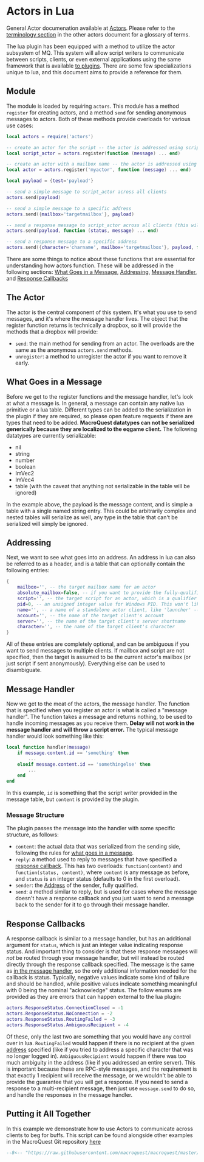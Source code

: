 # Actors in Lua

General Actor documenation available at [Actors](../main/features/actors.md). Please refer to the [terminology section](../main/features/actors.md#terminology) in the other actors document for a glossary of terms.

The lua plugin has been equipped with a method to utilize the actor subsystem of MQ. This system will allow script writers to communicate between scripts, clients, or even external applications using the same framework that is available [to plugins](../plugins/developing/actors.md). There are some few specializations unique to lua, and this document aims to provide a reference for them.

## Module

The module is loaded by requiring `actors`. This module has a method `register` for creating actors, and a method `send` for sending anonymous messages to actors. Both of these methods provide overloads for various use cases:

```lua
local actors = require('actors')

-- create an actor for the script -- the actor is addressed using script
local script_actor = actors.register(function (message) ... end)

-- create an actor with a mailbox name -- the actor is addressed using script and mailbox
local actor = actors.register('myactor', function (message) ... end)

local payload = {test='payload'}

-- send a simple message to script_actor across all clients
actors.send(payload)

-- send a simple message to a specific address
actors.send({mailbox='targetmailbox'}, payload)

-- send a response message to script_actor across all clients (this will fail if any other client is running the same script)
actors.send(payload, function (status, message) ... end)

-- send a response message to a specific address
actors.send({character='charname', mailbox='targetmailbox'}, payload, function (status, message) ... end)
```

There are some things to notice about these functions that are essential for understanding how actors function. These will be addressed in the following sections: [What Goes in a Message](#what-goes-in-a-message), [Addressing](#addressing), [Message Handler](#message-handler), and [Response Callbacks](#response-callbacks)

## The Actor

The actor is the central component of this system. It's what you use to send messages, and it's where the message handler lives. The object that the register function returns is technically a dropbox, so it will provide the methods that a dropbox will provide:

- `send`: the main method for sending from an actor. The overloads are the same as the anonymous `actors.send` methods.
- `unregister`: a method to unregister the actor if you want to remove it early.

## What Goes in a Message

Before we get to the register functions and the message handler, let's look at what a message is. In general, a message can contain any native lua primitive or a lua table. Different types can be added to the serialization in the plugin if they are required, so please open feature requests if there are types that need to be added. **MacroQuest datatypes can not be serialized generically because they are localized to the eqgame client.** The following datatypes are currently serializable:

- nil
- string
- number
- boolean
- ImVec2
- ImVec4
- table (with the caveat that anything not serializable in the table will be ignored)

In the example above, the payload is the message content, and is simple a table with a single named string entry. This could be arbitrarily complex and nested tables will serialize as well, any type in the table that can't be serialized will simply be ignored.

## Addressing

Next, we want to see what goes into an address. An address in lua can also be referred to as a header, and is a table that can optionally contain the following entries:

```lua
{
    mailbox='', -- the target mailbox name for an actor
    absolute_mailbox=false, -- if you want to provide the fully-qualified mailbox name (which will look like 'plugin:mailbox' or 'lua:script:mailbox'), set this to true
    script='', -- the target script for an actor, which is a qualifier to mailbox names to gurantee uniqueness
    pid=0, -- an unsigned integer value for Windows PID. This won't likely be available, but it could be used to direct a message to a specific client
    name='', -- a name of a standalone actor client, like 'launcher' -- used to direct messages to external applications
    account='', -- the name of the target client's account
    server='', -- the name of the target client's server shortname
    character='', -- the name of the target client's character
}
```

All of these entries are completely optional, and can be ambiguous if you want to send messages to multiple clients. If mailbox and script are not specified, then the target is assumed to be the current actor's mailbox (or just script if sent anonymously). Everything else can be used to disambiguate.

## Message Handler

Now we get to the meat of the actors, the message handler. The function that is specified when you register an actor is what is called a "message handler". The function takes a message and returns nothing, to be used to handle incoming messages as you receive them. **Delay will not work in the message handler and will throw a script error.** The typical message handler would look something like this:

```lua
local function handler(message)
    if message.content.id == 'something' then
        ...
    elseif message.content.id == 'somethingelse' then
        ...
    end
end
```

In this example, `id` is something that the script writer provided in the message table, but `content` is provided by the plugin.

### Message Structure

The plugin passes the message into the handler with some specific structure, as follows:

- `content`: the actual data that was serialized from the sending side, following the rules for [what goes in a message](#what-goes-in-a-message).
- `reply`: a method used to reply to messages that have specified a [response callback](#response-callbacks). This has two overloads: `function(content)` and `function(status, content)`, where `content` is any message as before, and `status` is an integer status (defaults to 0 in the first overload).
- `sender`: the [Address](#addressing) of the sender, fully qualified.
- `send`: a method similar to reply, but is used for cases where the message doesn't have a response callback and you just want to send a message back to the sender for it to go through their message handler.

## Response Callbacks

A response callback is similar to a message handler, but has an additional argument for `status`, which is just an integer value indicating response status. And important thing to consider is that these response messages will *not* be routed through your message handler, but will instead be routed directly through the response callback specified. The message is the same as [in the message handler](#message-structure), so the only additional information needed for the callback is status. Typically, negative values indicate some kind of failure and should be handled, while positive values indicate something meaningful with 0 being the nominal "acknowledge" status. The follow enums are provided as they are errors that can happen external to the lua plugin:

```lua
actors.ResponseStatus.ConnectionClosed = -1
actors.ResponseStatus.NoConnection = -2
actors.ResponseStatus.RoutingFailed = -3
actors.ResponseStatus.AmbiguousRecipient = -4
```

Of these, only the last two are something that you would have any control over in lua. `RoutingFailed` would happen if there is no recipient at the given [address](#addressing) specified (like if you tried to address a specific character that was no longer logged in). `AmbiguousRecipient` would happen if there was too much ambiguity in the address (like if you addressed an entire server). This is important because these are RPC-style messages, and the requirement is that exactly 1 recipient will receive the message, or we wouldn't be able to provide the guarantee that you will get a response. If you need to send a response to a multi-recipient message, then just use `message.send` to do so, and handle the responses in the message handler.

## Putting it All Together
In this example we demonstrate how to use Actors to communicate across clients to beg for buffs.  This script can be found alongside other examples in the MacroQuest Git repository [here](https://github.com/macroquest/macroquest/tree/master/src/plugins/lua/lua/examples)
```lua
--8<-- "https://raw.githubusercontent.com/macroquest/macroquest/master/src/plugins/lua/lua/examples/buffbeg.lua"
```